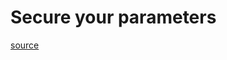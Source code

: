# Secure your parameters
[source](https://learn.microsoft.com/en-us/training/modules/build-reusable-bicep-templates-parameters/5-how-secure-parameter)